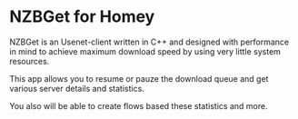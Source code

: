 # NZBGet for Homey

NZBGet is an Usenet-client written in C++ and designed with performance in mind to achieve maximum download speed by using very little system resources.

This app allows you to resume or pauze the download queue and get various server details and statistics.

You also will be able to create flows based these statistics and more.
